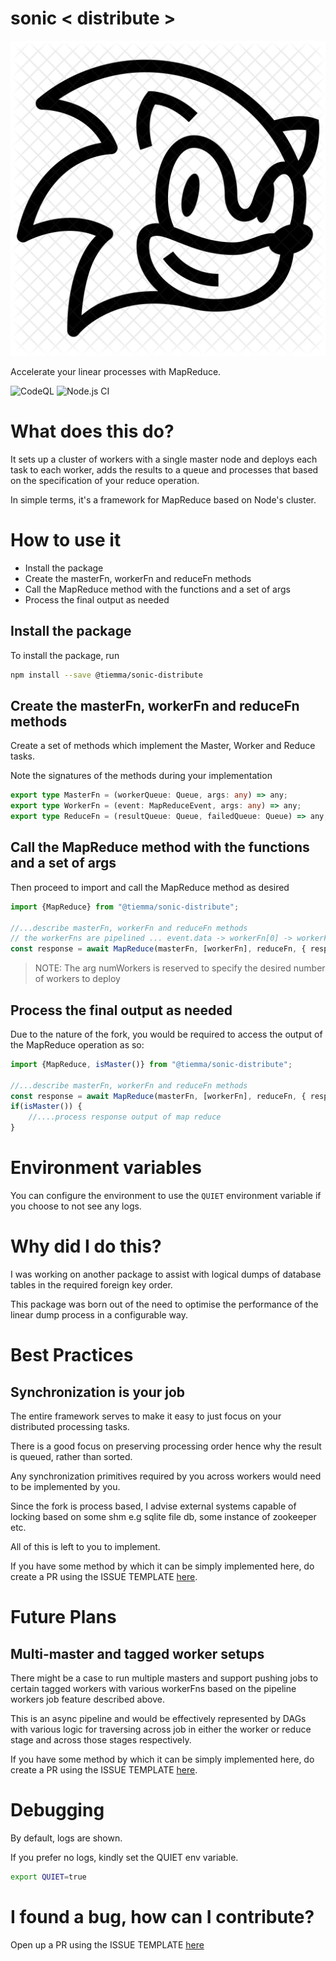 # sonic < distribute >

![image](https://raw.githubusercontent.com/Tiemma/sonic-core/master/image.png) 

Accelerate your linear processes with MapReduce.

![CodeQL](https://github.com/Tiemma/sonic-distribute/workflows/CodeQL/badge.svg)
![Node.js CI](https://github.com/Tiemma/sonic-distribute/workflows/Node.js%20CI/badge.svg)

# What does this do?

It sets up a cluster of workers with a single master node and deploys each task to each worker, adds the results to a queue and processes that based on the specification of your reduce operation.

In simple terms, it's a framework for MapReduce based on Node's cluster.


# How to use it

- Install the package
- Create the masterFn, workerFn and reduceFn methods
- Call the MapReduce method with the functions and a set of args 
- Process the final output as needed

## Install the package

To install the package, run
```bash
npm install --save @tiemma/sonic-distribute
```

## Create the masterFn, workerFn and reduceFn methods

Create a set of methods which implement the Master, Worker and Reduce tasks.

Note the signatures of the methods during your implementation

```typescript
export type MasterFn = (workerQueue: Queue, args: any) => any;
export type WorkerFn = (event: MapReduceEvent, args: any) => any;
export type ReduceFn = (resultQueue: Queue, failedQueue: Queue) => any;
```

## Call the MapReduce method with the functions and a set of args
Then proceed to import and call the MapReduce method as desired

```typescript
import {MapReduce} from "@tiemma/sonic-distribute";

//...describe masterFn, workerFn and reduceFn methods
// the workerFns are pipelined ... event.data -> workerFn[0] -> workerFn[1] ... workerFn[n-1] -> response
const response = await MapReduce(masterFn, [workerFn], reduceFn, { response: ....anything, numWorkers: desired_number_of_workers})
```

> NOTE: The arg numWorkers is reserved to specify the desired number of workers to deploy

## Process the final output as needed
Due to the nature of the fork, you would be required to access the output of the MapReduce operation as so:

```typescript
import {MapReduce, isMaster()} from "@tiemma/sonic-distribute";

//...describe masterFn, workerFn and reduceFn methods
const response = await MapReduce(masterFn, [workerFn], reduceFn, { response: ....anything, numWorkers: desired_number_of_workers})
if(isMaster()) {
    //....process response output of map reduce
}
```

# Environment variables

You can configure the environment to use the `QUIET` environment variable if you choose to not see any logs.

# Why did I do this?

I was working on another package to assist with logical dumps of database tables in the required foreign key order.

This package was born out of the need to optimise the performance of the linear dump process in a configurable way.

# Best Practices

## Synchronization is your job

The entire framework serves to make it easy to just focus on your distributed processing tasks.

There is a good focus on preserving processing order hence why the result is queued, rather than sorted.

Any synchronization primitives required by you across workers would need to be implemented by you.

Since the fork is process based, I advise external systems capable of locking based on some shm e.g sqlite file db, some instance of zookeeper etc.

All of this is left to you to implement.

If you have some method by which it can be simply implemented here, do create a PR using the ISSUE TEMPLATE [here](./.github/ISSUE_TEMPLATE/feature_request.md).


# Future Plans

## Multi-master and tagged worker setups

There might be a case to run multiple masters and  support pushing jobs to certain tagged workers with various workerFns based on the pipeline workers job feature described above.

This is an async pipeline and would be effectively represented by DAGs with various logic for traversing across job in either the worker or reduce stage and across those stages respectively.

If you have some method by which it can be simply implemented here, do create a PR using the ISSUE TEMPLATE [here](./.github/ISSUE_TEMPLATE/feature_request.md).


# Debugging

By default, logs are shown.

If you prefer no logs, kindly set the QUIET env variable.

```bash
export QUIET=true
```

# I found a bug, how can I contribute?
Open up a PR using the ISSUE TEMPLATE [here](./.github/ISSUE_TEMPLATE/feature_request.md)
